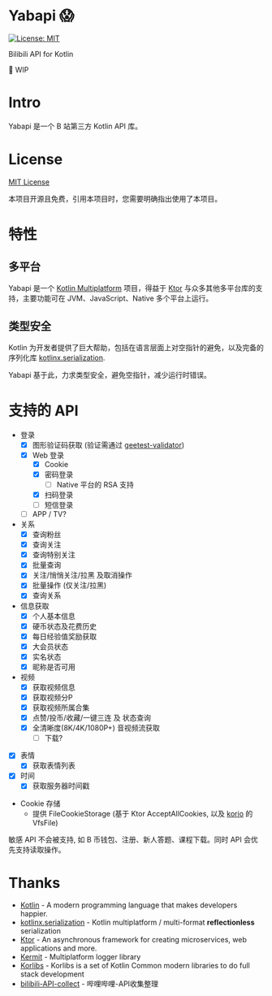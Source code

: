 # <h1>Yabapi 😱</h1>

[![License: MIT](https://img.shields.io/badge/License-MIT-yellow.svg)](https://opensource.org/licenses/MIT)

Bilibili API for Kotlin

🔧 WIP

# Intro

Yabapi 是一个 B 站第三方 Kotlin API 库。

# License

[MIT License](https://github.com/SDLMoe/Yabapi/blob/kotlin-mt/LICENSE) 

本项目开源且免费，引用本项目时，您需要明确指出使用了本项目。

# 特性

## 多平台

Yabapi 是一个 [Kotlin Multiplatform](https://kotlinlang.org/docs/mpp-intro.html) 项目，得益于 [Ktor](https://ktor.io/) 与众多其他多平台库的支持，主要功能可在 JVM、JavaScript、Native 多个平台上运行。

## 类型安全

Kotlin 为开发者提供了巨大帮助，包括在语言层面上对空指针的避免，以及完备的序列化库 [kotlinx.serialization](https://github.com/Kotlin/kotlinx.serialization).

Yabapi 基于此，力求类型安全，避免空指针，减少运行时错误。

# 支持的 API

- 登录
  - [X] 图形验证码获取 (验证需通过 [geetest-validator](https://github.com/kuresaru/geetest-validator))
  - [X] Web 登录
    - [X] Cookie
    - [X] 密码登录
      - [ ] Native 平台的 RSA 支持
    - [X] 扫码登录
    - [ ] 短信登录
  - [ ] APP / TV?
- 关系
  - [X] 查询粉丝
  - [X] 查询关注
  - [X] 查询特别关注
  - [X] 批量查询
  - [X] 关注/悄悄关注/拉黑 及取消操作
  - [X] 批量操作 (仅关注/拉黑)
  - [X] 查询关系
- 信息获取
  - [X] 个人基本信息
  - [X] 硬币状态及花费历史
  - [X] 每日经验值奖励获取
  - [X] 大会员状态
  - [X] 实名状态
  - [X] 昵称是否可用
- 视频
  - [X] 获取视频信息
  - [X] 获取视频分P
  - [X] 获取视频所属合集
  - [X] 点赞/投币/收藏/一键三连 及 状态查询
  - [X] 全清晰度(8K/4K/1080P+) 音视频流获取
    - [ ] 下载?
- [X] 表情
  - [X] 获取表情列表
- [X] 时间
  - [X] 获取服务器时间戳
- Cookie 存储
  - 提供 FileCookieStorage (基于 Ktor AcceptAllCookies, 以及 [korio](https://github.com/korlibs/korio) 的 VfsFile)

敏感 API 不会被支持, 如 B 币钱包、注册、新人答题、课程下载。同时 API 会优先支持读取操作。

# Thanks

- [Kotlin](https://github.com/JetBrains/kotlin) - A modern programming language that makes developers happier.
- [kotlinx.serialization](https://github.com/Kotlin/kotlinx.serialization) - Kotlin multiplatform / multi-format **reflectionless** serialization
- [Ktor](https://github.com/ktorio/ktor) - An asynchronous framework for creating microservices, web applications and more.
- [Kermit](https://github.com/touchlab/Kermit) - Multiplatform logger library
- [Korlibs](https://docs.korge.org/) - Korlibs is a set of Kotlin Common modern libraries to do full stack development
- [bilibili-API-collect](https://github.com/SocialSisterYi/bilibili-API-collect) - 哔哩哔哩-API收集整理
